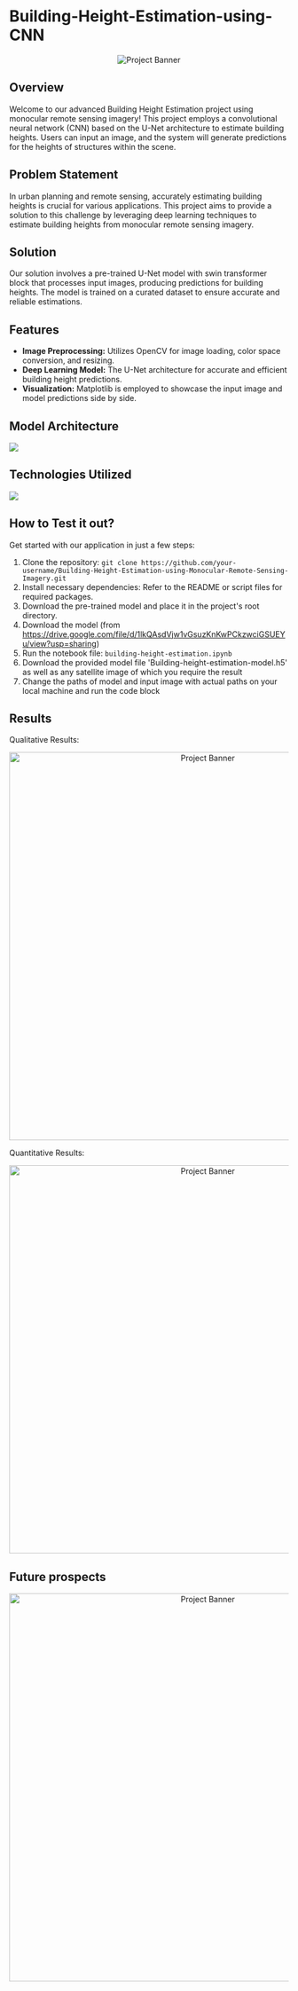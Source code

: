 # Building-Height-Estimation-using-CNN

<p align="center">
  <img src="https://github.com/SaroashDS/Building-Height-Estimation-using-Monocular-Remote-Sensing-Imagery/assets/144798692/7c2f9dec-c209-4a4f-9d96-1dc4a4006ecf" alt="Project Banner">
</p>



## Overview
Welcome to our advanced Building Height Estimation project using monocular remote sensing imagery! This project employs a convolutional neural network (CNN) based on the U-Net architecture to estimate building heights. Users can input an image, and the system will generate predictions for the heights of structures within the scene.

## Problem Statement
In urban planning and remote sensing, accurately estimating building heights is crucial for various applications. This project aims to provide a solution to this challenge by leveraging deep learning techniques to estimate building heights from monocular remote sensing imagery.

## Solution
Our solution involves a pre-trained U-Net model with swin transformer block that processes input images, producing predictions for building heights. The model is trained on a curated dataset to ensure accurate and reliable estimations.

## Features

- **Image Preprocessing:** Utilizes OpenCV for image loading, color space conversion, and resizing.
- **Deep Learning Model:** The U-Net architecture for accurate and efficient building height predictions.
- **Visualization:** Matplotlib is employed to showcase the input image and model predictions side by side.

## Model Architecture
![](https://github.com/SaroashDS/Building-Height-Estimation-using-Monocular-Remote-Sensing-Imagery/assets/144798692/c369d3a0-2307-40fd-9e44-4c2ad32460be)


## Technologies Utilized
[![](https://skillicons.dev/icons?i=python,tensorflow,opencv)](https://skillicons.dev)

## How to Test it out?
Get started with our application in just a few steps:
1. Clone the repository: `git clone https://github.com/your-username/Building-Height-Estimation-using-Monocular-Remote-Sensing-Imagery.git`
2. Install necessary dependencies: Refer to the README or script files for required packages.
3. Download the pre-trained model and place it in the project's root directory.
4. Download the model (from https://drive.google.com/file/d/1lkQAsdVjw1vGsuzKnKwPCkzwciGSUEYu/view?usp=sharing)
5. Run the notebook file: `building-height-estimation.ipynb`
6. Download the provided model file  'Building-height-estimation-model.h5' as well as any satellite image of which you require the result
7. Change the paths of model and input image with actual paths on your local machine and run the code block


## Results
Qualitative Results:


<p align="center">
  <img src="https://github.com/SaroashDS/Building-Height-Estimation-using-Monocular-Remote-Sensing-Imagery/assets/144798692/5f4ad6d2-4f6a-4993-813c-49c67d2a3545" alt="Project Banner" width="700">
</p>


Quantitative Results:


<p align="center">
  <img src="https://github.com/SaroashDS/Building-Height-Estimation-using-Monocular-Remote-Sensing-Imagery/assets/144798692/6d96ce53-1372-4ed9-964c-87fe38806e5d" alt="Project Banner" width="700">
</p>


## Future prospects

<p align="center">
  <img src="https://github.com/SaroashDS/Building-Height-Estimation-using-Monocular-Remote-Sensing-Imagery/assets/144798692/3db8dfdb-c96a-4d2f-84ce-238982b3766d" alt="Project Banner" width="700">
</p>
